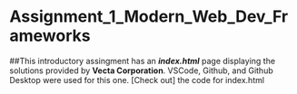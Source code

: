 # Assignment_1_Modern_Web_Dev_Frameworks

##This introductory assingment has an **_index.html_** page displaying the solutions provided by **Vecta Corporation**.
VSCode, Github, and Github Desktop were used for this one.
[Check out] the code for index.html
 

